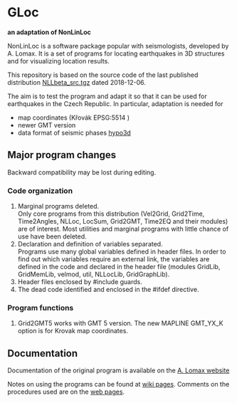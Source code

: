 # GLoc
**an adaptation of NonLinLoc**

NonLinLoc is a software package popular with seismologists, developed by A. Lomax.
It is a set of programs for locating earthquakes in 3D structures and for visualizing location results.

This repository is based on the source code of the last published distribution
[NLLbeta_src.tgz](http://alomax.free.fr/nlloc/softbeta/tar/NLLbeta_src.tgz) dated 2018-12-06.

The aim is to test the program and adapt it so that it can be used for earthquakes in the Czech Republic.
In particular, adaptation is needed for
 - map coordinates (Křovák EPSG:5514 )
 - newer GMT version
 - data format of seismic phases [hypo3d](https://github.com/firbas/hypo3d)

## Major program changes
Backward compatibility may be lost during editing.

### Code organization
1. Marginal programs deleted.   
   Only core programs from this distribution 
   (Vel2Grid, Grid2Time, Time2Angles, NLLoc, LocSum, Grid2GMT, Time2EQ 
   and their modules) are of interest.
   Most utilities and marginal programs with little chance of use have been deleted.
2. Declaration and definition of variables separated.   
   Programs use many global variables defined in header files.
   In order to find out which variables require an external link,
   the variables are defined in the code and declared in the header file
   (modules GridLib, GridMemLib, velmod, util, NLLocLib, GridGraphLib).
3. Header files enclosed by #include guards.
4. The dead code identified and enclosed in the #ifdef directive.

### Program functions
1. Grid2GMT5 works with GMT 5 version. 
   The new MAPLINE GMT_YX_K option is for Krovak map coordinates. 

## Documentation
Documentation of the original program is available on the
[A. Lomax website](http://alomax.free.fr/nlloc/)

Notes on using the programs can be found at [wiki pages](https://github.com/zacherle/gloc/wiki).
Comments on the procedures used are on the [web pages](https://zacherle.github.io/gloc).

